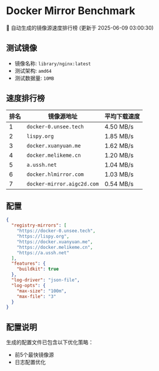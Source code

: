 # Docker Mirror Benchmark

🚀 自动生成的镜像源速度排行榜 (更新于 2025-06-09 03:00:30)

## 测试镜像
- 镜像名称: `library/nginx:latest`
- 测试架构: `amd64`
- 测试数据量: `10MB`

## 速度排行榜
| 排名 | 镜像源地址 | 平均下载速度 |
|------|------------|--------------|
| 1 | `docker-0.unsee.tech` | 4.50 MB/s |
| 2 | `lispy.org` | 1.85 MB/s |
| 3 | `docker.xuanyuan.me` | 1.62 MB/s |
| 4 | `docker.melikeme.cn` | 1.20 MB/s |
| 5 | `a.ussh.net` | 1.04 MB/s |
| 6 | `docker.hlmirror.com` | 1.03 MB/s |
| 7 | `docker-mirror.aigc2d.com` | 0.54 MB/s |

## 配置

```json
{
  "registry-mirrors": [
    "https://docker-0.unsee.tech",
    "https://lispy.org",
    "https://docker.xuanyuan.me",
    "https://docker.melikeme.cn",
    "https://a.ussh.net"
  ],
  "features": {
    "buildkit": true
  },
  "log-driver": "json-file",
  "log-opts": {
    "max-size": "100m",
    "max-file": "3"
  }
}
```

## 配置说明
生成的配置文件已包含以下优化策略：
- 前5个最快镜像源
- 日志配置优化

